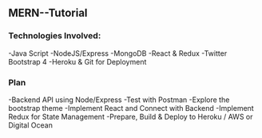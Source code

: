 ## MERN--Tutorial

### Technologies Involved:
-Java Script
-NodeJS/Express
-MongoDB
-React & Redux
-Twitter Bootstrap 4
-Heroku & Git for Deployment

### Plan
-Backend API using Node/Express
-Test with Postman
-Explore the bootstrap theme
-Implement React and Connect with Backend
-Implement Redux for State Management
-Prepare, Build & Deploy to Heroku / AWS or Digital Ocean
